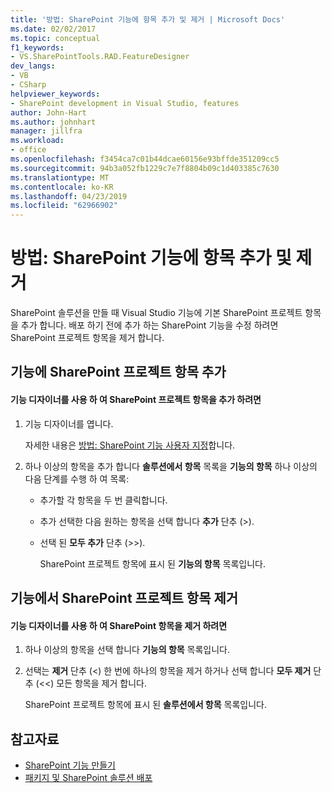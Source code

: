 ```yaml
---
title: '방법: SharePoint 기능에 항목 추가 및 제거 | Microsoft Docs'
ms.date: 02/02/2017
ms.topic: conceptual
f1_keywords:
- VS.SharePointTools.RAD.FeatureDesigner
dev_langs:
- VB
- CSharp
helpviewer_keywords:
- SharePoint development in Visual Studio, features
author: John-Hart
ms.author: johnhart
manager: jillfra
ms.workload:
- office
ms.openlocfilehash: f3454ca7c01b44dcae60156e93bffde351209cc5
ms.sourcegitcommit: 94b3a052fb1229c7e7f8804b09c1d403385c7630
ms.translationtype: MT
ms.contentlocale: ko-KR
ms.lasthandoff: 04/23/2019
ms.locfileid: "62966902"
---
```

# <a name="how-to-add-and-remove-items-to-sharepoint-features"></a>방법: SharePoint 기능에 항목 추가 및 제거
  SharePoint 솔루션을 만들 때 Visual Studio 기능에 기본 SharePoint 프로젝트 항목을 추가 합니다. 배포 하기 전에 추가 하는 SharePoint 기능을 수정 하려면 SharePoint 프로젝트 항목을 제거 합니다.

## <a name="add-sharepoint-project-items-to-a-feature"></a>기능에 SharePoint 프로젝트 항목 추가

#### <a name="to-add-sharepoint-project-items-with-the-feature-designer"></a>기능 디자이너를 사용 하 여 SharePoint 프로젝트 항목을 추가 하려면

1. 기능 디자이너를 엽니다.

    자세한 내용은 [방법: SharePoint 기능 사용자 지정](../sharepoint/how-to-customize-a-sharepoint-feature.md)합니다.

2. 하나 이상의 항목을 추가 합니다 **솔루션에서 항목** 목록을 **기능의 항목** 하나 이상의 다음 단계를 수행 하 여 목록:

   - 추가할 각 항목을 두 번 클릭합니다.

   - 추가 선택한 다음 원하는 항목을 선택 합니다 **추가** 단추 (>).

   - 선택 된 **모두 추가** 단추 (>>).

     SharePoint 프로젝트 항목에 표시 된 **기능의 항목** 목록입니다.

## <a name="remove-sharepoint-project-items-from-a-feature"></a>기능에서 SharePoint 프로젝트 항목 제거

#### <a name="to-remove-sharepoint-items-with-the-feature-designer"></a>기능 디자이너를 사용 하 여 SharePoint 항목을 제거 하려면

1. 하나 이상의 항목을 선택 합니다 **기능의 항목** 목록입니다.

2. 선택는 **제거** 단추 (<) 한 번에 하나의 항목을 제거 하거나 선택 합니다 **모두 제거** 단추 (<<) 모든 항목을 제거 합니다.

     SharePoint 프로젝트 항목에 표시 된 **솔루션에서 항목** 목록입니다.

## <a name="see-also"></a>참고자료
- [SharePoint 기능 만들기](../sharepoint/creating-sharepoint-features.md)
- [패키지 및 SharePoint 솔루션 배포](../sharepoint/packaging-and-deploying-sharepoint-solutions.md)
